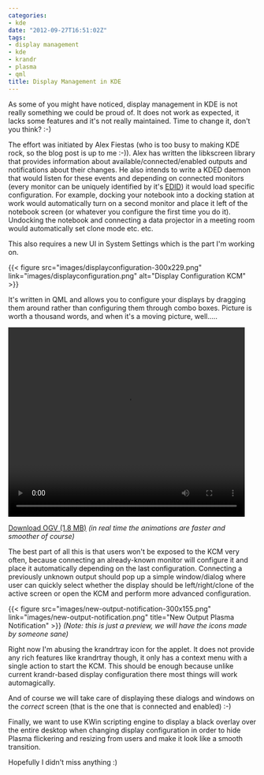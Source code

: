 ```yaml
---
categories:
- kde
date: "2012-09-27T16:51:02Z"
tags:
- display management
- kde
- krandr
- plasma
- qml
title: Display Management in KDE
---
```

As some of you might have noticed, display management in KDE is not really something we could be proud of. It does not work as expected, it lacks some features and it's not really maintained. Time to change it, don't you think? :-)

The effort was initiated by Alex Fiestas (who is too busy to making KDE rock, so the blog post is up to me :-)). Alex has written the libkscreen library that provides information about available/connected/enabled outputs and notifications about their changes. He also intends to write a KDED daemon that would listen for these events and depending on connected monitors (every monitor can be uniquely identified by it's [EDID](http://en.wikipedia.org/wiki/Extended_display_identification_data)) it would load specific configuration. For example, docking your notebook into a docking station at work would automatically turn on a second monitor and place it left of the notebook screen (or whatever you configure the first time you do it). Undocking the notebook and connecting a data projector in a meeting room would automatically set clone mode etc. etc.

This also requires a new UI in System Settings which is the part I'm working on.

{{< figure src="images/displayconfiguration-300x229.png" link="images/displayconfiguration.png" alt="Display Configuration KCM" >}}

It's written in QML and allows you to configure your displays by dragging them around rather than configuring them through combo boxes. Picture is worth a thousand words, and when it's a moving picture, well.....

<video width="480" height="384" controls="controls" src="displayconfiguration.ogv">
Your browser does not support the video tag.
</video>

[Download OGV (1.8 MB)](displayconfiguration.ogv) _(in real time the animations are faster and smoother of course)_

The best part of all this is that users won't be exposed to the KCM very often, because connecting an already-known monitor will configure it and place it automatically depending on the last configuration. Connecting a previously unknown output should pop up a simple window/dialog where user can quickly select whether the display should be left/right/clone of the active screen or open the KCM and perform more advanced configuration.

{{< figure src="images/new-output-notification-300x155.png" link="images/new-output-notification.png" title="New Output Plasma Notification" >}}
_(Note: this is just a preview, we will have the icons made by someone sane)_

Right now I'm abusing the krandrtray icon for the applet. It does not provide any rich features like krandrtray though, it only has a context menu with a single action to start the KCM. This should be enough because unlike current krandr-based display configuration there most things will work automagically.

And of course we will take care of displaying these dialogs and windows on the _correct_ screen (that is the one that is connected and enabled) :-)

Finally, we want to use KWin scripting engine to display a black overlay over the entire desktop when changing display configuration in order to hide Plasma flickering and resizing from users and make it look like a smooth transition.

Hopefully I didn't miss anything :)

